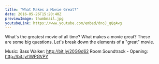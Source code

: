 ```yaml
---
title: "What Makes a Movie Great?"
date: 2016-05-26T15:20:40Z
previewImage: thumbnail.jpg
youtubeLink: https://www.youtube.com/embed/dnoJ_qQqAwg
---
```


What's the greatest movie of all time? What makes a movie great? These are some big questions. Let's break down the elements of a "great" movie.

Music:
Bass Walker: http://bit.ly/20GGd62
Room Soundtrack - Opening: http://bit.ly/1WPGVPY